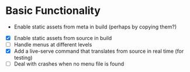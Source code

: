 # Basic Functionality

- Enable static assets from meta in build (perhaps by copying them?)
- [x] Enable static assets from source in build
- [ ] Handle menus at different levels
- [x] Add a live-serve command that translates from source in real time (for testing)
- [ ] Deal with crashes when no menu file is found
